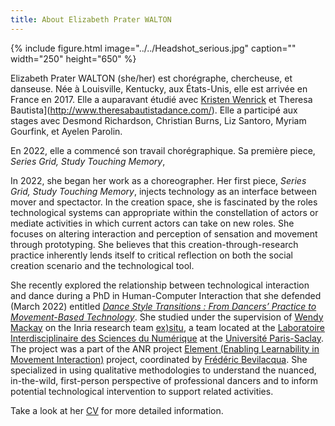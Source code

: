 ```yaml
---
title: About Elizabeth Prater WALTON
---
```

{% include figure.html image="../../Headshot_serious.jpg" caption="" width="250" height="650" %}

Elizabeth Prater WALTON (she/her) est chorégraphe, chercheuse, et danseuse. Née à Louisville, Kentucky, aux États-Unis, elle est arrivée en France en 2017. Elle a auparavant étudié avec [Kristen Wenrick](http://rivercityballet-ky.org/about-us/) et Theresa Bautista](http://www.theresabautistadance.com/). Elle a participé aux stages avec Desmond Richardson, Christian Burns, Liz Santoro, Myriam Gourfink, et Ayelen Parolin. 

En 2022, elle a commencé son travail chorégraphique. Sa première piece, *Series Grid, Study Touching Memory*, 

In 2022, she began her work as a choreographer. Her first piece, *Series Grid, Study Touching Memory*, injects technology as an interface between mover and spectactor. In the creation space, she is fascinated by the roles technological systems can appropriate within the constellation of actors or mediate activities in which current actors can take on new roles. She focuses on altering interaction and perception of sensation and movement through prototyping. She believes that this creation-through-research practice inherently lends itself to critical reflection on both the social creation scenario and the technological tool.

She recently explored the relationship between technological interaction and dance during a PhD in Human-Computer Interaction that she defended (March 2022) entitled [*Dance Style Transitions : From Dancers’ Practice to Movement-Based Technology*](https://www.theses.fr/2022UPASG027). She studied under the supervision of [Wendy Mackay](https://ex-situ.lri.fr/people/mackay/) on the Inria research team [ex)situ](https://ex-situ.lri.fr/), a team located at the [Laboratoire Interdisciplinaire des Sciences du Numérique](https://www.lisn.upsaclay.fr/) at the [Université Paris-Saclay](https://www.universite-paris-saclay.fr/en). The project was a part of the ANR project [Element (Enabling Learnability in Movement Interaction)](https://element-project.ircam.fr/) project, coordinated by [Frédéric Bevilacqua](https://frederic-bevilacqua.net/). She specialized in using qualitative methodologies to understand the nuanced, in-the-wild, first-person perspective of professional dancers and to inform potential technological intervention to support related activities. 

Take a look at her [CV](September_2022-Elizabeth_Walton_Dance_CV.pdf) for more detailed information.

